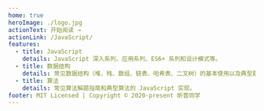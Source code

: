 ```yaml
---
home: true
heroImage: ./logo.jpg
actionText: 开始阅读 →
actionLink: /JavaScript/
features:
  - title: JavaScript
    details: JavaScript 深入系列、应用系列、ES6+ 系列和设计模式等。
  - title: 数据结构
    details: 常见数据结构（堆、栈、数组、链表、哈希表、二叉树）的基本使用以及典型题目分析。
  - title: 算法
    details: 常见算法解题指南和典型算法的 JavaScript 实现。
footer: MIT Licensed | Copyright © 2020-present 昕普同学
---
```

